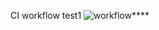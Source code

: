 CI workflow test1
![workflow](https://github.com/Rnot585/sem/actions/workflows/main.yml/badge.svg)****